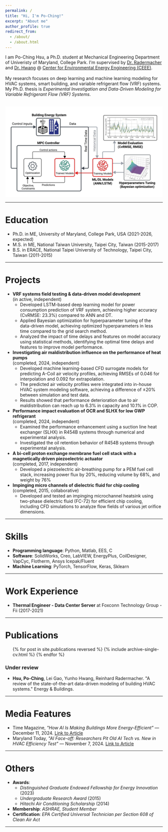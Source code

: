 ```yaml
---
permalink: /
title: "Hi, I'm Po-Ching!"
excerpt: "About me"
author_profile: true
redirect_from: 
  - /about/
  - /about.html
---
```


I am Po-Ching Hsu, a Ph.D. student at Mechanical Engineering Department of Univeristy of Maryland, College Park. 
I'm supervised by [Dr. Radermacher](https://energy.umd.edu/clark/faculty/577/Reinhard-Radermacher) and 
[Dr. Hwang](https://enme.umd.edu/clark/faculty/549/Yunho-Hwang) @ [Center for Environmental Energy Engineering (CEEE)](https://ceee.umd.edu/). 
<br/>
<br/>
My research focuses on deep learning and machine learning modeling for HVAC systems, smart building, and variable refrigerant flow (VRF) systems. My Ph.D. thesis is *Experimental Investigation and Data-Driven Modeling for Variable Refrigerant Flow (VRF) Systems*. 

<br/><img src='/images/Website (1).jpeg'> <br/>

---

Education
======
- Ph.D. in ME, University of Maryland, College Park, USA (2021-2026, expected)
- M.S. in ME, National Taiwan University, Taipei City, Taiwan (2015-2017)
- B.S. in ERACE, National Taipei University of Technology, Taipei City, Taiwan (2011-2015)

---

Projects
======
* **VRF systems field testing & data-driven model development** <br>
(in active, independent) <br>
  - Developed LSTM-based deep learning model for power consumption prediction of VRF system, achieving higher accuracy (CvRMSE: 23.3%) compared to ANN and DT.
  - Applied Bayesian optimization for hyperparameter tuning of the data-driven model, achieving optimized hyperparameters in less time compared to the grid search method.
  - Analyzed the impact of time delays and features on model accuracy using statistical methods, identifying the optimal time delays and features to improve model performance.
* **Investigating air maldistribution influence on the performance of heat pumps** <br>
(completed, 2024, independent) <br>
  - Developed machine learning-based CFD surrogate models for predicting A-Coil air velocity profiles, achieving RMSEs of 0.046 for interpolation and 0.092 for extrapolation.
  - The predicted air velocity profiles were integrated into in-house HVAC system modeling software, achieving a difference of ±20% between simulation and test data.
  - Results showed that performance deterioration due to air maldistribution can reach up to 6.3% in capacity and 10.1% in COP.
* **Performance impact evaluation of OCR and SLHX for low GWP refrigerant** <br>
(completed, 2024, independent) <br>
  - Examined the performance enhancement using a suction line heat exchanger (SLHX) in R454B systems through numerical and experimental analysis.
  - Investigated the oil retention behavior of R454B systems through experimental analysis.
* **A bi-cell proton exchange membrane fuel cell stack with a magnetically driven piezoelectric actuator** <br>
(completed, 2017, independent) <br>
  - Developed a piezoelectric air-breathing pump for a PEM fuel cell stack, increasing power flux by 20%, reducing volume by 68%, and weight by 76%
* **Impinging micro channels of dielectric fluid for chip cooling** <br>
(completed, 2015, collaborative) <br>
  - Developed and tested an impinging microchannel heatsink using two-phase dielectric fluid (FC-72) for efficient chip cooling, including CFD simulations to analyze flow fields of various jet orifice dimensions.

---

Skills
======
* **Programming language**: Python, Matlab, EES, C
* **Software**: SolidWorks, Creo, LabVIEW, EnergyPlus, CoilDesigner, VapCyc, Flotherm, Ansys Icepak/Fluent
* **Machine Learning**: PyTorch, TensorFlow, Keras, Sklearn

---

Work Experience
======
- **Thermal Engineer - Data Center Server** at Foxconn Technology Group - Fii (2017-2021)

---

Publications
======
  <ul>{% for post in site.publications reversed %}
    {% include archive-single-cv.html %}
  {% endfor %}</ul>

### Under review
- **Hsu, Po-Ching**, Lei Gao, Yunho Hwang, Reinhard Radermacher. "A review of the state-of-the-art data-driven modeling of building HVAC systems." Energy & Buildings.

---

Media Features
======
- Time Magazine, <em>"How AI Is Making Buildings More Energy-Efficient"</em> — December 11, 2024. [Link to Article](https://time.com/7201501/ai-buildings-energy-efficiency/)
- Maryland Today, <em>"AI Face-off: Researchers Pit Old AI Tech vs. New in HVAC Efficiency Test"</em> — November 7, 2024. [Link to Article](https://today.umd.edu/briefs/ai-face-off-researchers-pit-old-ai-tech-vs-new-in-hvac-efficiency-test)

---

Others
======
- **Awards**:
  - *Distinguished Graduate Endowed Fellowship for Energy Innovation* (2023)
  - *Undergraduate Research Award* (2015)
  - *Hitachi Air Conditioning Scholarship* (2014)
- **Membership**: *ASHRAE, Student Member*<br>
- **Certification**: *EPA Certified Universal Technician per Section 608 of Clean Air Act*


---

